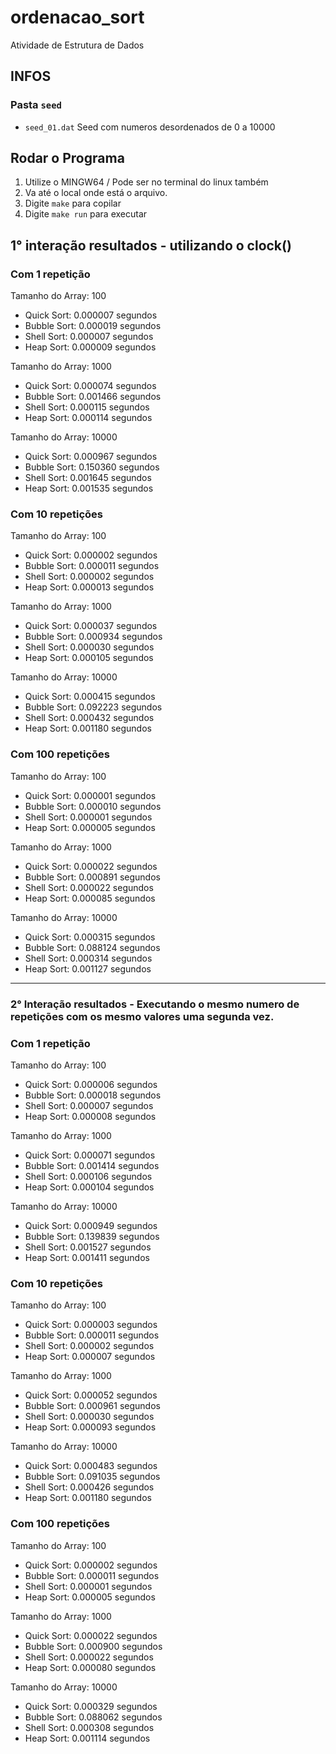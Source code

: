 # ordenacao_sort
Atividade de Estrutura de Dados

## INFOS

### Pasta `seed`
- `seed_01.dat` Seed com numeros desordenados de 0 a 10000

## Rodar o Programa

1. Utilize o MINGW64 / Pode ser no terminal do linux também
2. Va até o local onde está o arquivo.
3. Digite `make` para copilar
4. Digite `make run` para executar

## 1° interação resultados - utilizando o clock()

### Com 1 repetição
Tamanho do Array: 100

- Quick Sort: 0.000007  segundos
- Bubble Sort: 0.000019 segundos
- Shell Sort: 0.000007 segundos
- Heap Sort: 0.000009 segundos

Tamanho do Array: 1000

- Quick Sort: 0.000074 segundos
- Bubble Sort: 0.001466 segundos
- Shell Sort: 0.000115 segundos
- Heap Sort: 0.000114 segundos

Tamanho do Array: 10000

- Quick Sort: 0.000967 segundos
- Bubble Sort: 0.150360 segundos
- Shell Sort: 0.001645 segundos
- Heap Sort: 0.001535 segundos

### Com 10 repetições
Tamanho do Array: 100

- Quick Sort: 0.000002 segundos
- Bubble Sort: 0.000011 segundos
- Shell Sort: 0.000002 segundos
- Heap Sort: 0.000013 segundos

Tamanho do Array: 1000

- Quick Sort: 0.000037 segundos
- Bubble Sort: 0.000934 segundos
- Shell Sort: 0.000030 segundos
- Heap Sort: 0.000105 segundos

Tamanho do Array: 10000

- Quick Sort: 0.000415 segundos
- Bubble Sort: 0.092223 segundos
- Shell Sort: 0.000432 segundos
- Heap Sort: 0.001180 segundos

### Com 100 repetições
Tamanho do Array: 100

- Quick Sort: 0.000001 segundos
- Bubble Sort: 0.000010 segundos
- Shell Sort: 0.000001 segundos
- Heap Sort: 0.000005 segundos

Tamanho do Array: 1000

- Quick Sort: 0.000022 segundos
- Bubble Sort: 0.000891 segundos
- Shell Sort: 0.000022 segundos
- Heap Sort: 0.000085 segundos

Tamanho do Array: 10000

- Quick Sort: 0.000315 segundos
- Bubble Sort: 0.088124 segundos
- Shell Sort: 0.000314 segundos
- Heap Sort: 0.001127 segundos

---

### 2° Interação resultados - Executando o mesmo numero de repetições com os mesmo valores uma segunda vez.

### Com 1 repetição
Tamanho do Array: 100

- Quick Sort: 0.000006  segundos
- Bubble Sort: 0.000018 segundos
- Shell Sort: 0.000007 segundos
- Heap Sort: 0.000008 segundos

Tamanho do Array: 1000

- Quick Sort: 0.000071 segundos
- Bubble Sort: 0.001414 segundos
- Shell Sort: 0.000106 segundos
- Heap Sort: 0.000104 segundos

Tamanho do Array: 10000

- Quick Sort: 0.000949 segundos
- Bubble Sort: 0.139839 segundos
- Shell Sort: 0.001527 segundos
- Heap Sort: 0.001411 segundos

### Com 10 repetições
Tamanho do Array: 100

- Quick Sort: 0.000003 segundos
- Bubble Sort: 0.000011 segundos
- Shell Sort: 0.000002 segundos
- Heap Sort: 0.000007 segundos

Tamanho do Array: 1000

- Quick Sort: 0.000052 segundos
- Bubble Sort: 0.000961 segundos
- Shell Sort: 0.000030 segundos
- Heap Sort: 0.000093 segundos

Tamanho do Array: 10000

- Quick Sort: 0.000483 segundos
- Bubble Sort: 0.091035 segundos
- Shell Sort: 0.000426 segundos
- Heap Sort: 0.001180 segundos

### Com 100 repetições
Tamanho do Array: 100

- Quick Sort: 0.000002 segundos
- Bubble Sort: 0.000011 segundos
- Shell Sort: 0.000001 segundos
- Heap Sort: 0.000005 segundos

Tamanho do Array: 1000

- Quick Sort: 0.000022 segundos
- Bubble Sort: 0.000900 segundos
- Shell Sort: 0.000022 segundos
- Heap Sort: 0.000080 segundos

Tamanho do Array: 10000

- Quick Sort: 0.000329 segundos
- Bubble Sort: 0.088062 segundos
- Shell Sort: 0.000308 segundos
- Heap Sort: 0.001114 segundos


